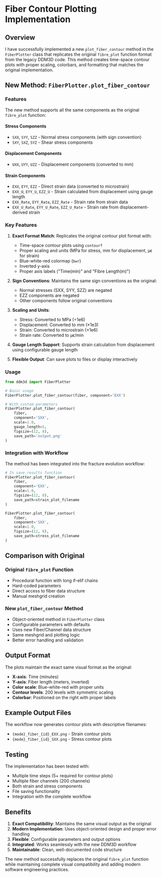 # Fiber Contour Plotting Implementation

## Overview

I have successfully implemented a new `plot_fiber_contour` method in the `FiberPlotter` class that replicates the original `fibre_plot` function format from the legacy DDM3D code. This method creates time-space contour plots with proper scaling, colorbars, and formatting that matches the original implementation.

## New Method: `FiberPlotter.plot_fiber_contour`

### Features

The new method supports all the same components as the original `fibre_plot` function:

#### Stress Components
- `SXX`, `SYY`, `SZZ` - Normal stress components (with sign convention)
- `SXY`, `SXZ`, `SYZ` - Shear stress components

#### Displacement Components  
- `UXX`, `UYY`, `UZZ` - Displacement components (converted to mm)

#### Strain Components
- `EXX`, `EYY`, `EZZ` - Direct strain data (converted to microstrain)
- `EXX_U`, `EYY_U`, `EZZ_U` - Strain calculated from displacement using gauge length
- `EXX_Rate`, `EYY_Rate`, `EZZ_Rate` - Strain rate from strain data
- `EXX_U_Rate`, `EYY_U_Rate`, `EZZ_U_Rate` - Strain rate from displacement-derived strain

### Key Features

1. **Exact Format Match**: Replicates the original contour plot format with:
   - Time-space contour plots using `contourf`
   - Proper scaling and units (MPa for stress, mm for displacement, μϵ for strain)
   - Blue-white-red colormap (`bwr`)
   - Inverted y-axis
   - Proper axis labels ("Time(min)" and "Fibre Length(m)")

2. **Sign Conventions**: Maintains the same sign conventions as the original:
   - Normal stresses (SXX, SYY, SZZ) are negated
   - EZZ components are negated
   - Other components follow original conventions

3. **Scaling and Units**:
   - Stress: Converted to MPa (÷1e6)
   - Displacement: Converted to mm (×1e3)  
   - Strain: Converted to microstrain (×1e6)
   - Strain rate: Converted to μϵ/min

4. **Gauge Length Support**: Supports strain calculation from displacement using configurable gauge length

5. **Flexible Output**: Can save plots to files or display interactively

### Usage

```python
from ddm3d import FiberPlotter

# Basic usage
FiberPlotter.plot_fiber_contour(fiber, component='EXX')

# With custom parameters
FiberPlotter.plot_fiber_contour(
    fiber, 
    component='SXX',
    scale=1.0,
    gauge_length=5,
    figsize=(12, 8),
    save_path='output.png'
)
```

### Integration with Workflow

The method has been integrated into the fracture evolution workflow:

```python
# In save_results function
FiberPlotter.plot_fiber_contour(
    fiber, 
    component='EXX', 
    scale=1.0, 
    figsize=(12, 8),
    save_path=strain_plot_filename
)

FiberPlotter.plot_fiber_contour(
    fiber, 
    component='SXX', 
    scale=1.0, 
    figsize=(12, 8),
    save_path=stress_plot_filename
)
```

## Comparison with Original

### Original `fibre_plot` Function
- Procedural function with long if-elif chains
- Hard-coded parameters
- Direct access to fiber data structure
- Manual meshgrid creation

### New `plot_fiber_contour` Method
- Object-oriented method in `FiberPlotter` class
- Configurable parameters with defaults
- Uses new Fiber/Channel data structure
- Same meshgrid and plotting logic
- Better error handling and validation

## Output Format

The plots maintain the exact same visual format as the original:

- **X-axis**: Time (minutes)
- **Y-axis**: Fiber length (meters, inverted)
- **Color scale**: Blue-white-red with proper units
- **Contour levels**: 200 levels with symmetric scaling
- **Colorbar**: Positioned on the right with proper labels

## Example Output Files

The workflow now generates contour plots with descriptive filenames:
- `{mode}_fiber_{id}_EXX.png` - Strain contour plots
- `{mode}_fiber_{id}_SXX.png` - Stress contour plots

## Testing

The implementation has been tested with:
- Multiple time steps (5+ required for contour plots)
- Multiple fiber channels (200 channels)
- Both strain and stress components
- File saving functionality
- Integration with the complete workflow

## Benefits

1. **Exact Compatibility**: Maintains the same visual output as the original
2. **Modern Implementation**: Uses object-oriented design and proper error handling
3. **Flexible**: Configurable parameters and output options
4. **Integrated**: Works seamlessly with the new DDM3D workflow
5. **Maintainable**: Clean, well-documented code structure

The new method successfully replaces the original `fibre_plot` function while maintaining complete visual compatibility and adding modern software engineering practices.
